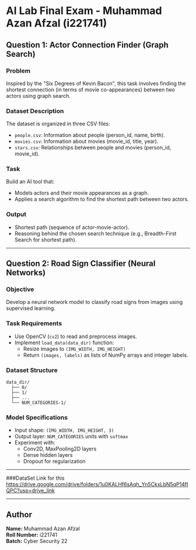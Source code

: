 
# AI Lab Final Exam - Muhammad Azan Afzal (i221741)

## Question 1: Actor Connection Finder (Graph Search)

### Problem
Inspired by the "Six Degrees of Kevin Bacon", this task involves finding the shortest connection (in terms of movie co-appearances) between two actors using graph search.

### Dataset Description
The dataset is organized in three CSV files:
- `people.csv`: Information about people (person_id, name, birth).
- `movies.csv`: Information about movies (movie_id, title, year).
- `stars.csv`: Relationships between people and movies (person_id, movie_id).

### Task
Build an AI tool that:
- Models actors and their movie appearances as a graph.
- Applies a search algorithm to find the shortest path between two actors.

### Output
- Shortest path (sequence of actor-movie-actor).
- Reasoning behind the chosen search technique (e.g., Breadth-First Search for shortest path).

---

## Question 2: Road Sign Classifier (Neural Networks)

### Objective
Develop a neural network model to classify road signs from images using supervised learning.

### Task Requirements
- Use OpenCV (`cv2`) to read and preprocess images.
- Implement `load_data(data_dir)` function:
  - Resize images to `(IMG_WIDTH, IMG_HEIGHT)`
  - Return `(images, labels)` as lists of NumPy arrays and integer labels.

### Dataset Structure
```
data_dir/
  ├── 0/
  ├── 1/
  ├── ...
  └── NUM_CATEGORIES-1/
```

### Model Specifications
- Input shape: `(IMG_WIDTH, IMG_HEIGHT, 3)`
- Output layer: `NUM_CATEGORIES` units with `softmax`
- Experiment with:
  - Conv2D, MaxPooling2D layers
  - Dense hidden layers
  - Dropout for regularization

---
###DataSet Link for this
https://drive.google.com/drive/folders/1u0KALHf6sAqh_Yn5CkxLbN5qP14fIQPC?usp=drive_link

---

## Author
**Name:** Muhammad Azan Afzal  
**Roll Number:** i221741  
**Batch:** Cyber Security 22  
